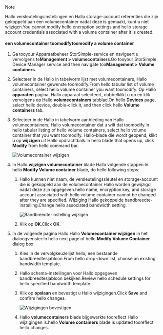 <!--author=alkohli last changed: 07/05/2017-->

> [!NOTE] 
> <span data-ttu-id="973a5-101">Hallo versleutelingsinstellingen en Hallo storage-account referenties die zijn gekoppeld aan een volumecontainer nadat deze is gemaakt, kunt u niet wijzigen.</span><span class="sxs-lookup"><span data-stu-id="973a5-101">You cannot modify hello encryption settings and hello storage account credentials associated with a volume container after it is created.</span></span>

#### <a name="toomodify-a-volume-container"></a><span data-ttu-id="973a5-102">een volumecontainer toomodify</span><span class="sxs-lookup"><span data-stu-id="973a5-102">toomodify a volume container</span></span>

1. <span data-ttu-id="973a5-103">Ga tooyour Apparaatbeheer StorSimple-service en navigeert u vervolgens te**Management > volumecontainers**.</span><span class="sxs-lookup"><span data-stu-id="973a5-103">Go tooyour StorSimple Device Manager service and then navigate too**Management > Volume containers**.</span></span>

2. <span data-ttu-id="973a5-104">Selecteer in de Hallo in tabelvorm lijst met volumecontainers, Hallo volumecontainer gewenste toomodify.</span><span class="sxs-lookup"><span data-stu-id="973a5-104">From hello tabular list of volume containers, select hello volume container you want toomodify.</span></span> <span data-ttu-id="973a5-105">Op Hallo **apparaten** pagina, Hallo apparaat selecteert, dubbelklikt u op en klik vervolgens op Hallo **volumecontainers** tabblad.</span><span class="sxs-lookup"><span data-stu-id="973a5-105">On hello **Devices** page, select hello device, double-click it, and then click hello **Volume containers** tab.</span></span>

2. <span data-ttu-id="973a5-106">Selecteer in de Hallo in tabelvorm aanbieding van Hallo volumecontainers, Hallo volumecontainer dat u wilt dat toomodify.</span><span class="sxs-lookup"><span data-stu-id="973a5-106">In hello tabular listing of hello volume containers, select hello volume container that you want toomodify.</span></span> <span data-ttu-id="973a5-107">Hallo-blade die wordt geopend, klikt u op **wijzigen** uit Hallo opdrachtbalk.</span><span class="sxs-lookup"><span data-stu-id="973a5-107">In hello blade that opens up, click **Modify** from hello command bar.</span></span>

    ![Volumecontainer wijzigen](./media/storsimple-8000-modify-volume-container/modify-vol-container1.png)

3. <span data-ttu-id="973a5-109">In Hallo **wijzigen volumecontainer** blade Hallo volgende stappen:</span><span class="sxs-lookup"><span data-stu-id="973a5-109">In hello **Modify Volume container** blade, do hello following steps:</span></span>
   
   1. <span data-ttu-id="973a5-110">Hallo kunnen niet naam, de versleutelingssleutel en storage-account die is gekoppeld aan de volumecontainer Hallo worden gewijzigd nadat deze zijn opgegeven.</span><span class="sxs-lookup"><span data-stu-id="973a5-110">hello name, encryption key, and storage account associated with hello volume container cannot be changed after they are specified.</span></span> <span data-ttu-id="973a5-111">Wijziging Hallo gekoppelde bandbreedte-instelling.</span><span class="sxs-lookup"><span data-stu-id="973a5-111">Change hello associated bandwidth setting.</span></span>
      
       ![Bandbreedte-instelling wijzigen](./media/storsimple-8000-modify-volume-container/modify-vol-container2.png)

   2.  <span data-ttu-id="973a5-113">Klik op **OK**.</span><span class="sxs-lookup"><span data-stu-id="973a5-113">Click **OK**.</span></span>
4. <span data-ttu-id="973a5-114">In de volgende pagina Hallo Hallo **Volumecontainer wijzigen** in het dialoogvenster:</span><span class="sxs-lookup"><span data-stu-id="973a5-114">In hello next page of hello **Modify Volume Container** dialog box:</span></span>
   
   1. <span data-ttu-id="973a5-115">Kies in de vervolgkeuzelijst hello, een bestaande bandbreedtesjabloon.</span><span class="sxs-lookup"><span data-stu-id="973a5-115">From hello drop-down list, choose an existing bandwidth template.</span></span>
   2. <span data-ttu-id="973a5-116">Hallo schema-instellingen voor Hallo opgegeven bandbreedtesjabloon bekijken.</span><span class="sxs-lookup"><span data-stu-id="973a5-116">Review hello schedule settings for hello specified bandwidth template.</span></span>
   3. <span data-ttu-id="973a5-117">Klik op **opslaan** en bevestigt u Hallo wijzigingen.</span><span class="sxs-lookup"><span data-stu-id="973a5-117">Click **Save** and confirm hello changes.</span></span>
      
       ![Wijzigingen bevestigen](./media/storsimple-8000-modify-volume-container/modify-vol-container3.png)

   3. <span data-ttu-id="973a5-119">Hallo **volumecontainers** blade bijgewerkte tooreflect Hallo wijzigingen is.</span><span class="sxs-lookup"><span data-stu-id="973a5-119">hello **Volume containers** blade is updated tooreflect hello changes.</span></span>

